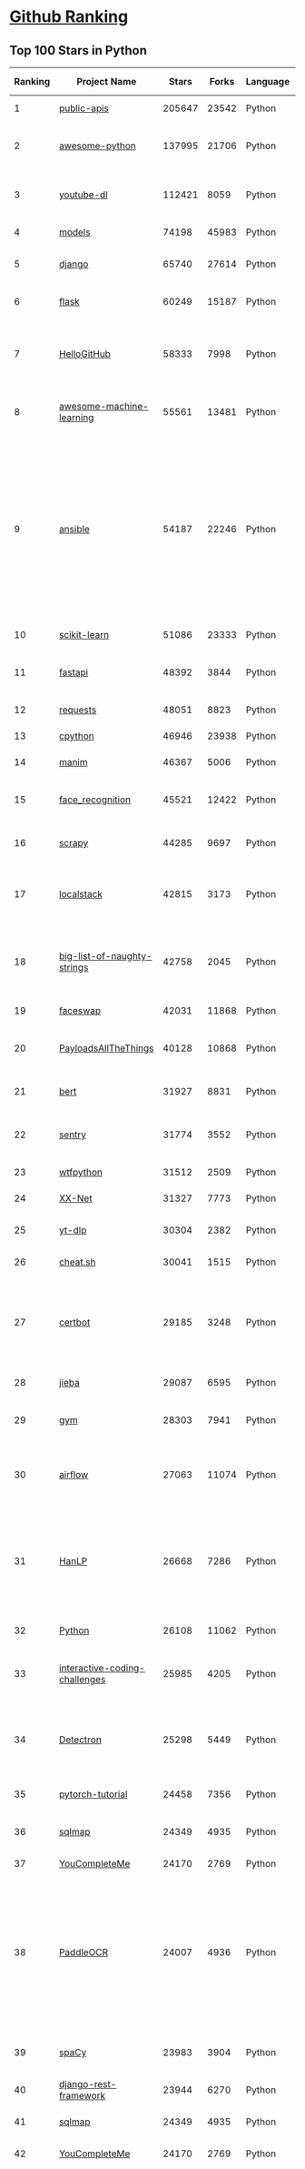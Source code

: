 [Github Ranking](../README.md)
==========

## Top 100 Stars in Python

| Ranking | Project Name | Stars | Forks | Language | Open Issues | Description | Last Commit |
| ------- | ------------ | ----- | ----- | -------- | ----------- | ----------- | ----------- |
| 1 | [public-apis](https://github.com/public-apis/public-apis) | 205647 | 23542 | Python | 3 | A collective list of free APIs | 2022-08-15T09:27:44Z |
| 2 | [awesome-python](https://github.com/vinta/awesome-python) | 137995 | 21706 | Python | 21 | A curated list of awesome Python frameworks, libraries, software and resources | 2022-08-17T19:40:29Z |
| 3 | [youtube-dl](https://github.com/ytdl-org/youtube-dl) | 112421 | 8059 | Python | 3860 | Command-line program to download videos from YouTube.com and other video sites | 2022-08-18T03:22:51Z |
| 4 | [models](https://github.com/tensorflow/models) | 74198 | 45983 | Python | 1114 | Models and examples built with TensorFlow | 2022-08-17T21:40:44Z |
| 5 | [django](https://github.com/django/django) | 65740 | 27614 | Python | 0 | The Web framework for perfectionists with deadlines. | 2022-08-18T10:30:17Z |
| 6 | [flask](https://github.com/pallets/flask) | 60249 | 15187 | Python | 1 | The Python micro framework for building web applications. | 2022-08-17T16:24:58Z |
| 7 | [HelloGitHub](https://github.com/521xueweihan/HelloGitHub) | 58333 | 7998 | Python | 35 | :octocat: 分享 GitHub 上有趣、入门级的开源项目。Share interesting, entry-level open source projects on GitHub. | 2022-07-28T01:33:55Z |
| 8 | [awesome-machine-learning](https://github.com/josephmisiti/awesome-machine-learning) | 55561 | 13481 | Python | 1 | A curated list of awesome Machine Learning frameworks, libraries and software. | 2022-08-07T18:41:35Z |
| 9 | [ansible](https://github.com/ansible/ansible) | 54187 | 22246 | Python | 702 | Ansible is a radically simple IT automation platform that makes your applications and systems easier to deploy and maintain. Automate everything from code deployment to network configuration to cloud management, in a language that approaches plain English, using SSH, with no agents to install on remote systems. https://docs.ansible.com. | 2022-08-18T09:50:59Z |
| 10 | [scikit-learn](https://github.com/scikit-learn/scikit-learn) | 51086 | 23333 | Python | 1529 | scikit-learn: machine learning in Python | 2022-08-18T10:22:59Z |
| 11 | [fastapi](https://github.com/tiangolo/fastapi) | 48392 | 3844 | Python | 1103 | FastAPI framework, high performance, easy to learn, fast to code, ready for production | 2022-08-18T06:39:52Z |
| 12 | [requests](https://github.com/psf/requests) | 48051 | 8823 | Python | 180 | A simple, yet elegant, HTTP library. | 2022-08-16T01:02:34Z |
| 13 | [cpython](https://github.com/python/cpython) | 46946 | 23938 | Python | 6810 | The Python programming language | 2022-08-18T11:50:04Z |
| 14 | [manim](https://github.com/3b1b/manim) | 46367 | 5006 | Python | 336 | Animation engine for explanatory math videos | 2022-08-11T05:46:50Z |
| 15 | [face_recognition](https://github.com/ageitgey/face_recognition) | 45521 | 12422 | Python | 662 | The world's simplest facial recognition api for Python and the command line | 2022-07-28T23:17:04Z |
| 16 | [scrapy](https://github.com/scrapy/scrapy) | 44285 | 9697 | Python | 513 | Scrapy, a fast high-level web crawling & scraping framework for Python. | 2022-08-17T10:26:21Z |
| 17 | [localstack](https://github.com/localstack/localstack) | 42815 | 3173 | Python | 297 | 💻  A fully functional local AWS cloud stack. Develop and test your cloud & Serverless apps offline! | 2022-08-18T11:36:02Z |
| 18 | [big-list-of-naughty-strings](https://github.com/minimaxir/big-list-of-naughty-strings) | 42758 | 2045 | Python | 55 | The Big List of Naughty Strings is a list of strings which have a high probability of causing issues when used as user-input data. | 2022-05-10T18:59:45Z |
| 19 | [faceswap](https://github.com/deepfakes/faceswap) | 42031 | 11868 | Python | 14 | Deepfakes Software For All | 2022-08-12T01:46:39Z |
| 20 | [PayloadsAllTheThings](https://github.com/swisskyrepo/PayloadsAllTheThings) | 40128 | 10868 | Python | 0 | A list of useful payloads and bypass for Web Application Security and Pentest/CTF | 2022-08-18T08:44:07Z |
| 21 | [bert](https://github.com/google-research/bert) | 31927 | 8831 | Python | 766 | TensorFlow code and pre-trained models for BERT | 2022-08-07T12:02:38Z |
| 22 | [sentry](https://github.com/getsentry/sentry) | 31774 | 3552 | Python | 431 | Sentry is cross-platform application monitoring, with a focus on error reporting. | 2022-08-18T10:33:56Z |
| 23 | [wtfpython](https://github.com/satwikkansal/wtfpython) | 31512 | 2509 | Python | 51 | What the f*ck Python? 😱 | 2022-06-03T14:19:30Z |
| 24 | [XX-Net](https://github.com/XX-net/XX-Net) | 31327 | 7773 | Python | 7822 | A proxy tool to bypass GFW. | 2022-07-24T01:58:27Z |
| 25 | [yt-dlp](https://github.com/yt-dlp/yt-dlp) | 30304 | 2382 | Python | 624 | A youtube-dl fork with additional features and fixes | 2022-08-18T11:14:45Z |
| 26 | [cheat.sh](https://github.com/chubin/cheat.sh) | 30041 | 1515 | Python | 92 | the only cheat sheet you need | 2022-08-10T02:36:19Z |
| 27 | [certbot](https://github.com/certbot/certbot) | 29185 | 3248 | Python | 537 | Certbot is EFF's tool to obtain certs from Let's Encrypt and (optionally) auto-enable HTTPS on your server.  It can also act as a client for any other CA that uses the ACME protocol. | 2022-08-17T15:26:53Z |
| 28 | [jieba](https://github.com/fxsjy/jieba) | 29087 | 6595 | Python | 594 | 结巴中文分词 | 2022-07-17T00:34:33Z |
| 29 | [gym](https://github.com/openai/gym) | 28303 | 7941 | Python | 20 | A toolkit for developing and comparing reinforcement learning algorithms. | 2022-08-17T20:38:43Z |
| 30 | [airflow](https://github.com/apache/airflow) | 27063 | 11074 | Python | 708 | Apache Airflow - A platform to programmatically author, schedule, and monitor workflows | 2022-08-18T11:40:13Z |
| 31 | [HanLP](https://github.com/hankcs/HanLP) | 26668 | 7286 | Python | 3 | 中文分词 词性标注 命名实体识别 依存句法分析 成分句法分析 语义依存分析 语义角色标注 指代消解 风格转换 语义相似度 新词发现 关键词短语提取 自动摘要 文本分类聚类 拼音简繁转换 自然语言处理 | 2022-08-12T05:30:27Z |
| 32 | [Python](https://github.com/geekcomputers/Python) | 26108 | 11062 | Python | 170 | My Python Examples | 2022-08-15T17:55:08Z |
| 33 | [interactive-coding-challenges](https://github.com/donnemartin/interactive-coding-challenges) | 25985 | 4205 | Python | 32 | 120+ interactive Python coding interview challenges (algorithms and data structures).  Includes Anki flashcards. | 2022-07-17T15:56:54Z |
| 34 | [Detectron](https://github.com/facebookresearch/Detectron) | 25298 | 5449 | Python | 302 | FAIR's research platform for object detection research, implementing popular algorithms like Mask R-CNN and RetinaNet. | 2021-08-30T20:51:37Z |
| 35 | [pytorch-tutorial](https://github.com/yunjey/pytorch-tutorial) | 24458 | 7356 | Python | 63 | PyTorch Tutorial for Deep Learning Researchers | 2022-06-26T11:48:37Z |
| 36 | [sqlmap](https://github.com/sqlmapproject/sqlmap) | 24349 | 4935 | Python | 50 | Automatic SQL injection and database takeover tool | 2022-08-10T12:51:40Z |
| 37 | [YouCompleteMe](https://github.com/ycm-core/YouCompleteMe) | 24170 | 2769 | Python | 8 | A code-completion engine for Vim | 2022-08-17T19:32:36Z |
| 38 | [PaddleOCR](https://github.com/PaddlePaddle/PaddleOCR) | 24007 | 4936 | Python | 1314 | Awesome multilingual OCR toolkits based on PaddlePaddle (practical ultra lightweight OCR system, support 80+ languages recognition, provide data annotation and synthesis tools, support training and deployment among server, mobile, embedded and IoT devices) | 2022-08-18T11:56:01Z |
| 39 | [spaCy](https://github.com/explosion/spaCy) | 23983 | 3904 | Python | 73 | 💫 Industrial-strength Natural Language Processing (NLP) in Python | 2022-08-18T11:12:42Z |
| 40 | [django-rest-framework](https://github.com/encode/django-rest-framework) | 23944 | 6270 | Python | 98 | Web APIs for Django. 🎸 | 2022-08-17T18:33:02Z |
| 41 | [sqlmap](https://github.com/sqlmapproject/sqlmap) | 24349 | 4935 | Python | 50 | Automatic SQL injection and database takeover tool | 2022-08-10T12:51:40Z |
| 42 | [YouCompleteMe](https://github.com/ycm-core/YouCompleteMe) | 24170 | 2769 | Python | 8 | A code-completion engine for Vim | 2022-08-17T19:32:36Z |
| 43 | [PaddleOCR](https://github.com/PaddlePaddle/PaddleOCR) | 24007 | 4936 | Python | 1314 | Awesome multilingual OCR toolkits based on PaddlePaddle (practical ultra lightweight OCR system, support 80+ languages recognition, provide data annotation and synthesis tools, support training and deployment among server, mobile, embedded and IoT devices) | 2022-08-18T11:56:01Z |
| 44 | [tqdm](https://github.com/tqdm/tqdm) | 22722 | 1157 | Python | 287 | A Fast, Extensible Progress Bar for Python and CLI | 2022-08-14T02:58:43Z |
| 45 | [Depix](https://github.com/beurtschipper/Depix) | 22632 | 2746 | Python | 0 | Recovers passwords from pixelized screenshots | 2022-07-28T07:40:39Z |
| 46 | [detectron2](https://github.com/facebookresearch/detectron2) | 21952 | 5943 | Python | 229 | Detectron2 is a platform for object detection, segmentation and other visual recognition tasks. | 2022-08-18T02:45:41Z |
| 47 | [algorithms](https://github.com/keon/algorithms) | 21435 | 4372 | Python | 59 | Minimal examples of data structures and algorithms in Python | 2022-08-03T11:02:12Z |
| 48 | [ML-From-Scratch](https://github.com/eriklindernoren/ML-From-Scratch) | 21335 | 4198 | Python | 29 | Machine Learning From Scratch. Bare bones NumPy implementations of machine learning models and algorithms with a focus on accessibility. Aims to cover everything from linear regression to deep learning. | 2022-06-13T17:07:27Z |
| 49 | [GFPGAN](https://github.com/TencentARC/GFPGAN) | 21202 | 3206 | Python | 137 | GFPGAN aims at developing Practical Algorithms for Real-world Face Restoration. | 2022-08-17T05:49:58Z |
| 50 | [glances](https://github.com/nicolargo/glances) | 20983 | 1316 | Python | 221 | Glances an Eye on your system. A top/htop alternative for GNU/Linux, BSD, Mac OS and Windows operating systems. | 2022-08-15T16:21:45Z |
| 51 | [poetry](https://github.com/python-poetry/poetry) | 20973 | 1706 | Python | 917 | Python dependency management and packaging made easy. | 2022-08-18T07:14:29Z |
| 52 | [cascadia-code](https://github.com/microsoft/cascadia-code) | 20769 | 690 | Python | 86 | This is a fun, new monospaced font that includes programming ligatures and is designed to enhance the modern look and feel of the Windows Terminal. | 2022-06-29T19:16:32Z |
| 53 | [NLP-progress](https://github.com/sebastianruder/NLP-progress) | 20758 | 3492 | Python | 31 | Repository to track the progress in Natural Language Processing (NLP), including the datasets and the current state-of-the-art for the most common NLP tasks. | 2022-08-18T10:01:28Z |
| 54 | [tornado](https://github.com/tornadoweb/tornado) | 20688 | 5466 | Python | 201 | Tornado is a Python web framework and asynchronous networking library, originally developed at FriendFeed. | 2022-08-15T12:38:50Z |
| 55 | [pytorch-image-models](https://github.com/rwightman/pytorch-image-models) | 20375 | 3344 | Python | 55 | PyTorch image models, scripts, pretrained weights -- ResNet, ResNeXT, EfficientNet, EfficientNetV2, NFNet, Vision Transformer, MixNet, MobileNet-V3/V2, RegNet, DPN, CSPNet, and more | 2022-08-17T22:13:02Z |
| 56 | [streamlit](https://github.com/streamlit/streamlit) | 20334 | 1829 | Python | 609 | Streamlit — The fastest way to build data apps in Python | 2022-08-18T11:53:31Z |
| 57 | [hackingtool](https://github.com/Z4nzu/hackingtool) | 20238 | 2525 | Python | 67 | ALL IN ONE Hacking Tool For Hackers | 2022-07-09T12:50:43Z |
| 58 | [professional-programming](https://github.com/charlax/professional-programming) | 19790 | 1758 | Python | 0 | A collection of full-stack resources for programmers. | 2022-08-18T09:55:57Z |
| 59 | [lightning](https://github.com/Lightning-AI/lightning) | 19751 | 2546 | Python | 443 | The most intuitive, flexible, way for researchers, ML engineers and data scientists to build models (with PyTorch), research workflows and production pipelines with an obsessive focus on flexibility and performance. | 2022-08-18T11:59:35Z |
| 60 | [macOS-Security-and-Privacy-Guide](https://github.com/drduh/macOS-Security-and-Privacy-Guide) | 19437 | 1393 | Python | 12 | Guide to securing and improving privacy on macOS | 2022-05-01T19:44:53Z |
| 61 | [ddia](https://github.com/Vonng/ddia) | 15355 | 3341 | Python | 1 | 《Designing Data-Intensive Application》DDIA中文翻译 | 2022-08-09T04:22:57Z |
| 62 | [pytorch_geometric](https://github.com/pyg-team/pytorch_geometric) | 15282 | 2764 | Python | 951 | Graph Neural Network Library for PyTorch | 2022-08-18T11:19:57Z |
| 63 | [PySnooper](https://github.com/cool-RR/PySnooper) | 15141 | 919 | Python | 19 | Never use print for debugging again | 2022-07-05T13:32:55Z |
| 64 | [avatarify-python](https://github.com/alievk/avatarify-python) | 15051 | 2289 | Python | 115 | Avatars for Zoom, Skype and other video-conferencing apps. | 2022-06-22T01:57:43Z |
| 65 | [magic-wormhole](https://github.com/magic-wormhole/magic-wormhole) | 14952 | 540 | Python | 135 | get things from one computer to another, safely | 2022-07-27T17:42:35Z |
| 66 | [faker](https://github.com/joke2k/faker) | 14604 | 1646 | Python | 16 | Faker is a Python package that generates fake data for you. | 2022-08-17T15:31:15Z |
| 67 | [d2l-en](https://github.com/d2l-ai/d2l-en) | 14586 | 3251 | Python | 56 | Interactive deep learning book with multi-framework code, math, and discussions. Adopted at 300 universities from 55 countries including Stanford, MIT, Harvard, and Cambridge. | 2022-08-17T19:14:01Z |
| 68 | [30-Days-Of-Python](https://github.com/Asabeneh/30-Days-Of-Python) | 13921 | 3214 | Python | 37 | 30 days of Python programming challenge is a step-by-step guide to learn the Python programming language in 30 days. This challenge may take more than100 days, follow your own pace.  | 2022-08-16T10:36:05Z |
| 69 | [wechat_jump_game](https://github.com/wangshub/wechat_jump_game) | 13867 | 4446 | Python | 30 | 微信《跳一跳》Python 辅助 | 2022-06-21T21:14:30Z |
| 70 | [recommenders](https://github.com/microsoft/recommenders) | 13844 | 2441 | Python | 142 | Best Practices on Recommendation Systems | 2022-08-18T07:54:47Z |
| 71 | [jupyter](https://github.com/jupyter/jupyter) | 13663 | 3496 | Python | 191 | Jupyter metapackage for installation, docs and chat | 2022-08-15T15:41:00Z |
| 72 | [twint](https://github.com/twintproject/twint) | 13661 | 2329 | Python | 520 | An advanced Twitter scraping & OSINT tool written in Python that doesn't use Twitter's API, allowing you to scrape a user's followers, following, Tweets and more while evading most API limitations. | 2022-05-19T19:33:04Z |
| 73 | [Shadowrocket-ADBlock-Rules](https://github.com/h2y/Shadowrocket-ADBlock-Rules) | 13649 | 2254 | Python | 69 | 提供多款 Shadowrocket 规则，带广告过滤功能。用于 iOS 未越狱设备选择性地自动翻墙。 | 2021-04-12T16:11:40Z |
| 74 | [mypy](https://github.com/python/mypy) | 13618 | 2279 | Python | 2125 | Optional static typing for Python | 2022-08-18T11:24:10Z |
| 75 | [fabric](https://github.com/fabric/fabric) | 13575 | 1897 | Python | 399 | Simple, Pythonic remote execution and deployment. | 2022-08-05T05:56:10Z |
| 76 | [gensim](https://github.com/RaRe-Technologies/gensim) | 13452 | 4251 | Python | 362 | Topic Modelling for Humans | 2022-08-17T17:27:59Z |
| 77 | [learn-python](https://github.com/trekhleb/learn-python) | 13047 | 2142 | Python | 2 | 📚 Playground and cheatsheet for learning Python. Collection of Python scripts that are split by topics and contain code examples with explanations. | 2022-08-04T12:41:04Z |
| 78 | [calibre](https://github.com/kovidgoyal/calibre) | 13043 | 1752 | Python | 0 | The official source code repository for the calibre ebook manager | 2022-08-18T10:39:14Z |
| 79 | [textual](https://github.com/Textualize/textual) | 12988 | 342 | Python | 114 | Textual is a TUI (Text User Interface) framework for Python inspired by modern web development. | 2022-08-18T10:48:13Z |
| 80 | [imgaug](https://github.com/aleju/imgaug) | 12875 | 2309 | Python | 272 | Image augmentation for machine learning experiments. | 2022-06-15T13:04:48Z |
| 81 | [python-spider](https://github.com/Jack-Cherish/python-spider) | 15179 | 5602 | Python | 8 | :rainbow:Python3网络爬虫实战：淘宝、京东、网易云、B站、12306、抖音、笔趣阁、漫画小说下载、音乐电影下载等 | 2022-07-06T19:51:46Z |
| 82 | [ungoogled-chromium](https://github.com/ungoogled-software/ungoogled-chromium) | 15088 | 691 | Python | 104 | Google Chromium, sans integration with Google | 2022-08-17T20:09:29Z |
| 83 | [avatarify-python](https://github.com/alievk/avatarify-python) | 15051 | 2289 | Python | 115 | Avatars for Zoom, Skype and other video-conferencing apps. | 2022-06-22T01:57:43Z |
| 84 | [prophet](https://github.com/facebook/prophet) | 14805 | 4262 | Python | 248 | Tool for producing high quality forecasts for time series data that has multiple seasonality with linear or non-linear growth. | 2022-08-06T03:39:59Z |
| 85 | [rasa](https://github.com/RasaHQ/rasa) | 14699 | 4084 | Python | 815 | 💬   Open source machine learning framework to automate text- and voice-based conversations: NLU, dialogue management, connect to Slack, Facebook, and more - Create chatbots and voice assistants | 2022-08-18T10:33:51Z |
| 86 | [faker](https://github.com/joke2k/faker) | 14604 | 1646 | Python | 16 | Faker is a Python package that generates fake data for you. | 2022-08-17T15:31:15Z |
| 87 | [d2l-en](https://github.com/d2l-ai/d2l-en) | 14586 | 3251 | Python | 56 | Interactive deep learning book with multi-framework code, math, and discussions. Adopted at 300 universities from 55 countries including Stanford, MIT, Harvard, and Cambridge. | 2022-08-17T19:14:01Z |
| 88 | [modern-cpp-features](https://github.com/AnthonyCalandra/modern-cpp-features) | 14560 | 1667 | Python | 6 | A cheatsheet of modern C++ language and library features. | 2022-03-19T16:10:40Z |
| 89 | [InstaPy](https://github.com/InstaPy/InstaPy) | 14530 | 3625 | Python | 378 | 📷 Instagram Bot - Tool for automated Instagram interactions | 2022-07-25T18:04:15Z |
| 90 | [OSX-KVM](https://github.com/kholia/OSX-KVM) | 14421 | 1448 | Python | 0 | Run macOS on QEMU/KVM. With OpenCore + Big Sur + Monterey support now! Only commercial (paid) support is available now to avoid spammy issues. No Mac system is required. | 2022-07-24T08:59:47Z |
| 91 | [inter](https://github.com/rsms/inter) | 14190 | 357 | Python | 70 | The Inter font family | 2022-08-04T16:05:58Z |
| 92 | [datasets](https://github.com/huggingface/datasets) | 13940 | 1807 | Python | 460 | 🤗 The largest hub of ready-to-use datasets for ML models with fast, easy-to-use and efficient data manipulation tools | 2022-08-17T23:13:02Z |
| 93 | [30-Days-Of-Python](https://github.com/Asabeneh/30-Days-Of-Python) | 13921 | 3214 | Python | 37 | 30 days of Python programming challenge is a step-by-step guide to learn the Python programming language in 30 days. This challenge may take more than100 days, follow your own pace.  | 2022-08-16T10:36:05Z |
| 94 | [recommenders](https://github.com/microsoft/recommenders) | 13844 | 2441 | Python | 142 | Best Practices on Recommendation Systems | 2022-08-18T07:54:47Z |
| 95 | [twint](https://github.com/twintproject/twint) | 13661 | 2329 | Python | 520 | An advanced Twitter scraping & OSINT tool written in Python that doesn't use Twitter's API, allowing you to scrape a user's followers, following, Tweets and more while evading most API limitations. | 2022-05-19T19:33:04Z |
| 96 | [Shadowrocket-ADBlock-Rules](https://github.com/h2y/Shadowrocket-ADBlock-Rules) | 13649 | 2254 | Python | 69 | 提供多款 Shadowrocket 规则，带广告过滤功能。用于 iOS 未越狱设备选择性地自动翻墙。 | 2021-04-12T16:11:40Z |
| 97 | [fabric](https://github.com/fabric/fabric) | 13575 | 1897 | Python | 399 | Simple, Pythonic remote execution and deployment. | 2022-08-05T05:56:10Z |
| 98 | [powerline](https://github.com/powerline/powerline) | 13447 | 999 | Python | 183 | Powerline is a statusline plugin for vim, and provides statuslines and prompts for several other applications, including zsh, bash, tmux, IPython, Awesome and Qtile. | 2022-06-23T10:05:54Z |
| 99 | [WSL](https://github.com/microsoft/WSL) | 13290 | 683 | Python | 1527 | Issues found on WSL | 2022-08-04T21:31:12Z |
| 100 | [wxpy](https://github.com/youfou/wxpy) | 13289 | 2354 | Python | 295 | 微信机器人 / 可能是最优雅的微信个人号 API ✨✨ | 2019-07-14T17:59:47Z |

